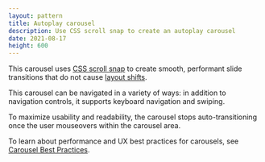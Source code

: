 ```yaml
---
layout: pattern
title: Autoplay carousel
description: Use CSS scroll snap to create an autoplay carousel
date: 2021-08-17
height: 600
---
```


This carousel uses [CSS scroll snap](https://web.dev/css-scroll-snap/) to create
smooth, performant slide transitions that do not cause [layout
shifts](https://web.dev/debugging-layout-shifts/).

This carousel can be navigated in a variety of ways: in addition to navigation
controls, it supports keyboard navigation and swiping.

To maximize usability and readability, the carousel stops auto-transitioning
once the user mouseovers within the carousel area.

To learn about performance and UX best practices for carousels, see
[Carousel Best Practices](https://web.dev/carousel-best-practices/).
